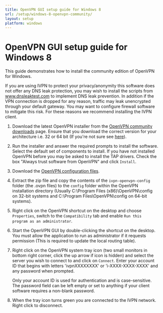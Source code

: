 ```yaml
---
title: OpenVPN GUI setup guide for Windows 8
url: /setup/windows-8-openvpn-community/
layout: setup
platform: windows
---
```

# OpenVPN GUI setup guide for Windows 8

This guide demonstrates how to install the community edition of OpenVPN for Windows.

<div markdown="1" class="notice notice--warning">
If you are using IVPN to protect your privacy/anonymity this software does not offer any DNS leak protection, you may wish to install the scripts from <a href="https://www.dnsleaktest.com">www.dnsleaktest.com</a> to implement DNS leak prevention. In addition if the VPN connection is dropped for any reason, traffic may leak unencrypted through your default gateway. You may want to configure firewall software to mitigate this risk. For these reasons we recommend installing the IVPN client.
</div>

1. Download the latest OpenVPN installer from the [OpenVPN community downloads](http://openvpn.net/index.php/download/community-downloads.html) page. Ensure that you download the correct version for your architecture i.e. 32 or 64 bit (If you're not sure see [here](http://windows.microsoft.com/en-us/windows7/find-out-32-or-64-bit)).

2. Run the installer and answer the required prompts to install the software. Select the default set of components to install. If you have not installed OpenVPN before you may be asked to install the TAP drivers. Check the box "Always trust software from OpenVPN" and click `Install`.

3. Download the [OpenVPN configuration files](/openvpn-config).

4. Extract the zip file and copy the contents of the `ivpn-openvpn-config` folder (the .ovpn files) to the `config` folder within the OpenVPN installation directory (Usually C:\Program Files (x86)\OpenVPN\config on 32-bit systems and C:\Program Files\OpenVPN\config on 64-bit systems).

5. Right click on the OpenVPN shortcut on the desktop and choose `Properties`, switch to the `Compatibility` tab and enable `Run this program as an administrator`.

6. Start the OpenVPN GUI by double-clicking the shortcut on the desktop. You must allow the application to run as administrator if it requests permission (This is required to update the local routing table).

7. Right click on the OpenVPN system tray icon (two small monitors in bottom right corner, click the up arrow if icon is hidden) and select the server you wish to connect to and click on `Connect`. Enter your account ID that begins with letters 'ivpnXXXXXXXX' or 'i-XXXX-XXXX-XXXX' and any password when prompted.

   <div markdown="1" class="notice notice--info">
   Only your account ID is used for authentication and is case-sensitive. The password field can be left empty or set to anything if your client software requires a non-blank password.
   </div>

8.  When the tray icon turns green you are connected to the IVPN network. Right click to disconnect.

